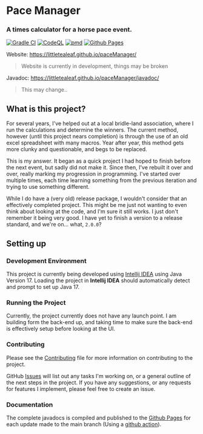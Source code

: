 # Pace Manager

### A times calculator for a horse pace event.

[![Gradle CI](https://github.com/LittleTealeaf/paceManager/actions/workflows/gradle.yml/badge.svg)](https://github.com/LittleTealeaf/paceManager/actions/workflows/gradle.yml) [![CodeQL](https://github.com/LittleTealeaf/paceManager/actions/workflows/codeql.yml/badge.svg)](https://github.com/LittleTealeaf/paceManager/actions/workflows/codeql.yml) [![pmd](https://github.com/LittleTealeaf/paceManager/actions/workflows/pmd.yml/badge.svg)](https://github.com/LittleTealeaf/paceManager/actions/workflows/pmd.yml) [![Github Pages](https://github.com/LittleTealeaf/paceManager/actions/workflows/pages.yml/badge.svg)](https://github.com/LittleTealeaf/paceManager/actions/workflows/pages.yml)

Website: https://littletealeaf.github.io/paceManager/  
> Website is currently in development, things may be broken

Javadoc: https://littletealeaf.github.io/paceManager/javadoc/

> This may change..


## What is this project?

For several years, I've helped out at a local bridle-land association, where I run the calculations and determine the
winners. The current method, however (until this project nears completion) is through the use of an old excel
spreadsheet with many macros. Year after year, this method gets more clunky and questionable, and begs to be replaced.

This is my answer. It began as a quick project I had hoped to finish before the next event, but sadly did not make it.
Since then, I've rebuilt it over and over, really marking my progression in programming. I've started over multiple
times, each time learning something from the previous iteration and trying to use something different.

While I do have a (very old) release package, I wouldn't consider that an effectively completed project. This might be
me just not wanting to even think about looking at the code, and I'm sure it still works. I just don't remember it being
very good. I have yet to finish a version to a release standard, and we're on... what, `2.0.0`?

## Setting up

### Development Environment

This project is currently being developed using [Intellij IDEA](https://www.jetbrains.com/idea/) using Java Version 17.
Loading the project in **Intellij IDEA** should automatically detect and prompt to set up Java 17.

### Running the Project

Currently, the project currently does not have any launch point. I am building form the back-end up, and taking time to
make sure the back-end is effectively setup before looking at the UI.

### Contributing

Please see the [Contributing](./CONTRIBUTING.md) file for more information on contributing to the project.

GitHub [Issues](https://github.com/LittleTealeaf/paceManager/issues) will list out any tasks I'm working on, or a
general outline of the next steps in the project. If you have any suggestions, or any requests for features I implement,
please feel free to create an issue.

### Documentation

The complete javadocs is compiled and published to the [Github Pages](https://littletealeaf.github.io/paceManager/) for
each update made to the main branch (Using a [github action](./.github/workflows/github-pages.yml)).
